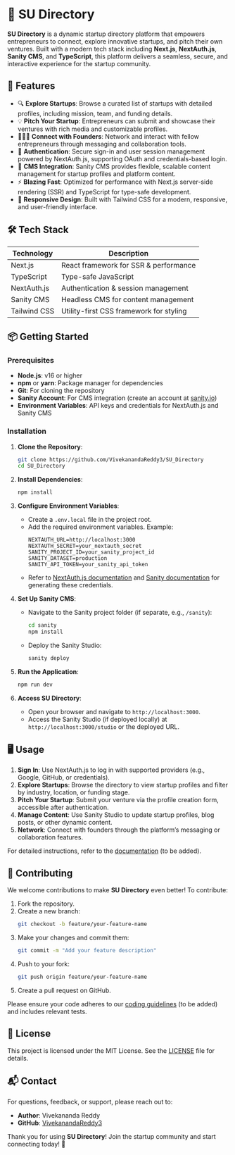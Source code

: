 
# 🚀 SU Directory

**SU Directory** is a dynamic startup directory platform that empowers entrepreneurs to connect, explore innovative startups, and pitch their own ventures. Built with a modern tech stack including **Next.js**, **NextAuth.js**, **Sanity CMS**, and **TypeScript**, this platform delivers a seamless, secure, and interactive experience for the startup community.

## 🌟 Features

- 🔍 **Explore Startups**: Browse a curated list of startups with detailed profiles, including mission, team, and funding details.
- 💡 **Pitch Your Startup**: Entrepreneurs can submit and showcase their ventures with rich media and customizable profiles.
- 🧑‍🤝‍🧑 **Connect with Founders**: Network and interact with fellow entrepreneurs through messaging and collaboration tools.
- 🔐 **Authentication**: Secure sign-in and user session management powered by NextAuth.js, supporting OAuth and credentials-based login.
- 📖 **CMS Integration**: Sanity CMS provides flexible, scalable content management for startup profiles and platform content.
- ⚡ **Blazing Fast**: Optimized for performance with Next.js server-side rendering (SSR) and TypeScript for type-safe development.
- 🎨 **Responsive Design**: Built with Tailwind CSS for a modern, responsive, and user-friendly interface.

## 🛠️ Tech Stack

| Technology     | Description                              |
|----------------|------------------------------------------|
| Next.js        | React framework for SSR & performance    |
| TypeScript     | Type-safe JavaScript                     |
| NextAuth.js    | Authentication & session management      |
| Sanity CMS     | Headless CMS for content management      |
| Tailwind CSS   | Utility-first CSS framework for styling  |

## 📦 Getting Started

### Prerequisites

- **Node.js**: v16 or higher
- **npm** or **yarn**: Package manager for dependencies
- **Git**: For cloning the repository
- **Sanity Account**: For CMS integration (create an account at [sanity.io](https://www.sanity.io))
- **Environment Variables**: API keys and credentials for NextAuth.js and Sanity CMS

### Installation

1. **Clone the Repository**:
   ```bash
   git clone https://github.com/VivekanandaReddy3/SU_Directory
   cd SU_Directory
   ```

2. **Install Dependencies**:
   ```bash
   npm install
   ```


3. **Configure Environment Variables**:
   - Create a `.env.local` file in the project root.
   - Add the required environment variables. Example:
     ```env
     NEXTAUTH_URL=http://localhost:3000
     NEXTAUTH_SECRET=your_nextauth_secret
     SANITY_PROJECT_ID=your_sanity_project_id
     SANITY_DATASET=production
     SANITY_API_TOKEN=your_sanity_api_token
     ```
   - Refer to [NextAuth.js documentation](https://next-auth.js.org/) and [Sanity documentation](https://www.sanity.io/docs) for generating these credentials.

4. **Set Up Sanity CMS**:
   - Navigate to the Sanity project folder (if separate, e.g., `/sanity`):
     ```bash
     cd sanity
     npm install
     ```
   - Deploy the Sanity Studio:
     ```bash
     sanity deploy
     ```

5. **Run the Application**:
   ```bash
   npm run dev
   ```


6. **Access SU Directory**:
   - Open your browser and navigate to `http://localhost:3000`.
   - Access the Sanity Studio (if deployed locally) at `http://localhost:3000/studio` or the deployed URL.

## 🖥️ Usage

1. **Sign In**: Use NextAuth.js to log in with supported providers (e.g., Google, GitHub, or credentials).
2. **Explore Startups**: Browse the directory to view startup profiles and filter by industry, location, or funding stage.
3. **Pitch Your Startup**: Submit your venture via the profile creation form, accessible after authentication.
4. **Manage Content**: Use Sanity Studio to update startup profiles, blog posts, or other dynamic content.
5. **Network**: Connect with founders through the platform’s messaging or collaboration features.

For detailed instructions, refer to the [documentation](#) (to be added).

## 🤝 Contributing

We welcome contributions to make **SU Directory** even better! To contribute:

1. Fork the repository.
2. Create a new branch:
   ```bash
   git checkout -b feature/your-feature-name
   ```
3. Make your changes and commit them:
   ```bash
   git commit -m "Add your feature description"
   ```
4. Push to your fork:
   ```bash
   git push origin feature/your-feature-name
   ```
5. Create a pull request on GitHub.

Please ensure your code adheres to our [coding guidelines](#) (to be added) and includes relevant tests.

## 📜 License

This project is licensed under the MIT License. See the [LICENSE](LICENSE) file for details.

## 📬 Contact

For questions, feedback, or support, please reach out to:

- **Author**: Vivekananda Reddy
- **GitHub**: [VivekanandaReddy3](https://github.com/VivekanandaReddy3)


Thank you for using **SU Directory**! Join the startup community and start connecting today! 🚀
```
